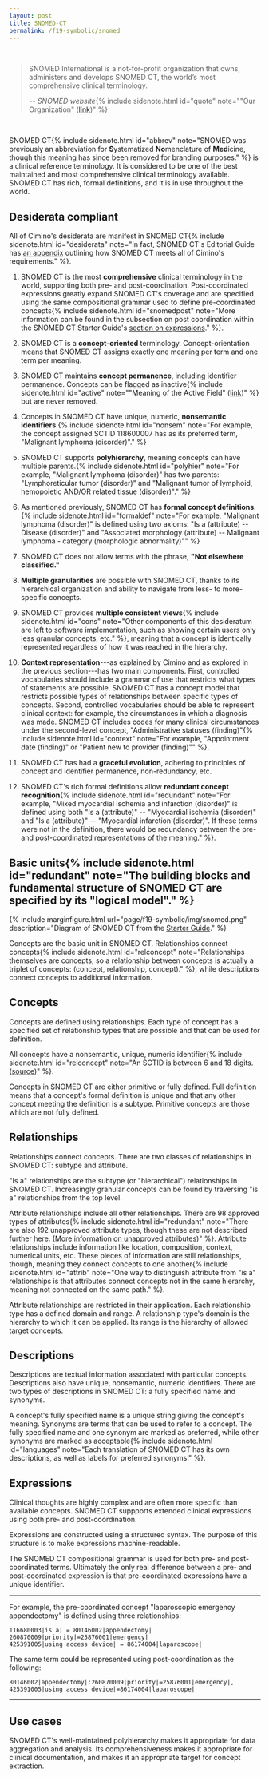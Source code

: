 ```yaml
---
layout: post
title: SNOMED-CT
permalink: /f19-symbolic/snomed
---
```

<br>

> SNOMED International is a not-for-profit organization that owns, administers and develops SNOMED CT, the world’s most comprehensive clinical terminology.
>
> -- <cite>SNOMED website</cite>{% include sidenote.html id="quote" note="\"Our Organization\" ([link](https://www.snomed.org/our-organization/our-organization))" %}

<br>

<span class="newthought">SNOMED CT</span>{% include sidenote.html id="abbrev" note="SNOMED was previously an abbreviation for **S**ystematized **No**menclature of **Med**icine, though this meaning has since been removed for branding purposes." %} is a clinical reference terminology.
It is considered to be one of the best maintained and most comprehensive clinical terminology available.
SNOMED CT has rich, formal definitions, and it is in use throughout the world.

## Desiderata compliant

<span class="newthought">All of</span> Cimino's desiderata are manifest in SNOMED CT{% include sidenote.html id="desiderata" note="In fact, SNOMED CT's Editorial Guide has [an appendix](https://confluence.ihtsdotools.org/display/DOCEG/Medical+Vocabularies+-+J.+Cimino) outlining how SNOMED CT meets all of Cimino's requirements." %}.

1. SNOMED CT is the most **comprehensive** clinical terminology in the world, supporting both pre- and post-coordination.
Post-coordinated expressions greatly expand SNOMED CT's coverage and are specified using the same compositional grammar used to define pre-coordinated concepts{% include sidenote.html id="snomedpost" note="More information can be found in the subsection on post coordination within the SNOMED CT Starter Guide's [section on expressions](https://confluence.ihtsdotools.org/display/DOCSTART/7.+SNOMED+CT+Expressions)." %}.

2. SNOMED CT is a **concept-oriented** terminology.
Concept-orientation means that SNOMED CT assigns exactly one meaning per term and one term per meaning.

3. SNOMED CT maintains **concept permanence**, including identifier permanence.
Concepts can be flagged as inactive{% include sidenote.html id="active" note="\"Meaning of the Active Field\" ([link](https://confluence.ihtsdotools.org/display/DOCRELFMT/3.1.4+Meaning+of+the+Active+Field))" %} but are never removed.

4. Concepts in SNOMED CT have unique, numeric, **nonsemantic identifiers**.{% include sidenote.html id="nonsem" note="For example, the concept assigned SCTID 118600007 has as its preferred term, \"Malignant lymphoma (disorder)\"." %}

5. SNOMED CT supports **polyhierarchy**, meaning concepts can have multiple parents.{% include sidenote.html id="polyhier" note="For example, \"Malignant lymphoma (disorder)\" has two parents: \"Lymphoreticular tumor (disorder)\" and \"Malignant tumor of lymphoid, hemopoietic AND/OR related tissue (disorder)\"." %}

6. As mentioned previously, SNOMED CT has **formal concept definitions**.{% include sidenote.html id="formaldef" note="For example, \"Malignant lymphoma (disorder)\" is defined using two axioms: \"Is a (attribute)  --  Disease (disorder)\" and \"Associated morphology (attribute)  --  Malignant lymphoma - category (morphologic abnormality)\"" %}

7. SNOMED CT does not allow terms with the phrase, **"Not elsewhere classified."**

8. **Multiple granularities** are possible with SNOMED CT, thanks to its hierarchical organization and ability to navigate from less- to more-specific concepts.

9. SNOMED CT provides **multiple consistent views**{% include sidenote.html id="cons" note="Other components of this desideratum are left to software implementation, such as showing certain users only less granular concepts, etc." %}, meaning that a concept is identically represented regardless of how it was reached in the hierarchy.


10. **Context representation**---as explained by Cimino and as explored in the previous section---has two main components.
First, controlled vocabularies should include a grammar of use that restricts what types of statements are possible.
SNOMED CT has a concept model that restricts possible types of relationships between specific types of concepts.
Second, controlled vocabularies should be able to represent clinical context: for example, the circumstances in which a diagnosis was made.
SNOMED CT includes codes for many clinical circumstances under the second-level concept, "Administrative statuses (finding)"{% include sidenote.html id="context" note="For example, \"Appointment date (finding)\" or \"Patient new to provider (finding)\"" %}.

11. SNOMED CT has had a **graceful evolution**, adhering to principles of concept and identifier permanence, non-redundancy, etc.

12. SNOMED CT's rich formal definitions allow **redundant concept recognition**{% include sidenote.html id="redundant" note="For example, \"Mixed myocardial ischemia and infarction (disorder)\" is defined using both \"Is a (attribute)\"  --  \"Myocardial ischemia (disorder)\" and \"Is a (attribute)\"  --  \"Myocardial infarction (disorder)\". If these terms were not in the definition, there would be redundancy between the pre- and post-coordinated representations of the meaning." %}.

## Basic units{% include sidenote.html id="redundant" note="The building blocks and fundamental structure of SNOMED CT are specified by its \"logical model\"." %}

{% include marginfigure.html url="page/f19-symbolic/img/snomed.png" description="Diagram of SNOMED CT from the [Starter Guide](https://confluence.ihtsdotools.org/display/DOCSTART/SNOMED+CT+Starter+Guide)." %}

<span class="newthought">Concepts</span> are the basic unit in SNOMED CT.
Relationships connect concepts{% include sidenote.html id="relconcept" note="Relationships themselves are concepts, so a relationship between concepts is actually a triplet of concepts: (concept, relationship, concept)." %}, while descriptions connect concepts to additional information.

## Concepts

<span class="newthought">Concepts</span> are defined using relationships.
Each type of concept has a specified set of relationship types that are possible and that can be used for definition.

All concepts have a nonsemantic, unique, numeric identifier{% include sidenote.html id="relconcept" note="An SCTID is between 6 and 18 digits. ([source](https://confluence.ihtsdotools.org/display/DOCRELFMT/6.1+SCTID+Data+Type))" %}.

Concepts in SNOMED CT are either primitive or fully defined.
Full definition means that a concept's formal definition is unique and that any other concept meeting the definition is a subtype.
Primitive concepts are those which are not fully defined.

## Relationships

<span class="newthought">Relationships</span> connect concepts.
There are two classes of relationships in SNOMED CT: subtype and attribute.

"Is a" relationships are the subtype (or "hierarchical") relationships in SNOMED CT.
Increasingly granular concepts can be found by traversing "is a" relationships from the top level.

Attribute relationships include all other relationships.
There are 98 approved types of attributes{% include sidenote.html id="redundant" note="There are also 192 unapproved attribute types, though these are not described further here. ([More information on unapproved attributes](https://confluence.ihtsdotools.org/display/DOCTSG/10.1.4+Sanctioned+and+unsanctioned+refinement))" %}.
Attribute relationships include information like location, composition, context, numerical units, etc.
These pieces of information are still relationships, though, meaning they connect concepts to one another{% include sidenote.html id="attrib" note="One way to distinguish attribute from \"is a\" relationships is that attributes connect concepts not in the same hierarchy, meaning not connected on the same path." %}.

Attribute relationships are restricted in their application.
Each relationship type has a defined domain and range.
A relationship type's domain is the hierarchy to which it can be applied.
Its range is the hierarchy of allowed target concepts.

## Descriptions

Descriptions are textual information associated with particular concepts.
Descriptions also have unique, nonsemantic, numeric identifiers.
There are two types of descriptions in SNOMED CT: a fully specified name and synonyms.

A concept's fully specified name is a unique string giving the concept's meaning.
Synonyms are terms that can be used to refer to a concept.
The fully specified name and one synonym are marked as preferred, while other synonyms are marked as acceptable{% include sidenote.html id="languages" note="Each translation of SNOMED CT has its own descriptions, as well as labels for preferred synonyms." %}.

<!-- ## Concept model

<span class="newthought">The concept model</span> specifies the top level concepts in SNOMED CT, the ways that concepts can be defined, and the ways that concepts can relate to one another, depending on the hierarchies in which they are located.

The root concept in SNOMED CT is "SNOMED CT Concept (SNOMED RT+CTV3)".
This root has 19 children, called "top-level hierarchies"{% include sidenote.html id="meta" note="One top level hierarchy, \"SNOMED CT Model Component (metadata)\" is an ancestor of relationship and description type concepts." %}.

{% include marginfigure.html url="page/f19-symbolic/img/dom_rng.png" description="Examples of domain and range from the [Starter Guide](https://confluence.ihtsdotools.org/display/DOCSTART/SNOMED+CT+Starter+Guide)." %} -->

## Expressions

<span class="newthought">Clinical thoughts</span> are highly complex and are often more specific than available concepts.
SNOMED CT suppports extended clinical expressions using both pre- and post-coordination.

Expressions are constructed using a structured syntax.
The purpose of this structure is to make expressions machine-readable.

The SNOMED CT compositional grammar is used for both pre- and post-coordinated terms.
Ultimately the only real difference between a pre- and post-coordinated expression is that pre-coordinated expressions have a unique identifier.

---

For example, the pre-coordinated concept "laparoscopic emergency appendectomy" is defined using three relationships:

```
116680003|is a| = 80146002|appendectomy|
260870009|priority|=25876001|emergency|
425391005|using access device| = 86174004|laparoscope|
```

The same term could be represented using post-coordination as the following:

```
80146002|appendectomy|:260870009|priority|=25876001|emergency|, 425391005|using access device|=86174004|laparoscope|
```
---

## Use cases

SNOMED CT's well-maintained polyhierarchy makes it appropriate for data aggregation and analysis.
Its comprehensiveness makes it appropriate for clinical documentation, and makes it an appropriate target for concept extraction.
